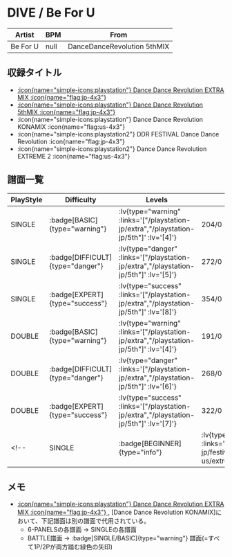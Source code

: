 # DIVE / Be For U

|Artist|BPM|From|
|------|---|----|
|Be For U|null|DanceDanceRevolution 5thMIX|

## 収録タイトル

- [ :icon{name="simple-icons:playstation"} Dance Dance Revolution EXTRA MIX :icon{name="flag:jp-4x3"} ](/playstation-jp/extra)
- [ :icon{name="simple-icons:playstation"} Dance Dance Revolution 5thMIX :icon{name="flag:jp-4x3"} ](/playstation-jp/5th)
- :icon{name="simple-icons:playstation"} Dance Dance Revolution KONAMIX :icon{name="flag:us-4x3"}
- :icon{name="simple-icons:playstation2"} DDR FESTIVAL Dance Dance Revolution :icon{name="flag:jp-4x3"}
- :icon{name="simple-icons:playstation2"} Dance Dance Revolution EXTREME 2 :icon{name="flag:us-4x3"}

## 譜面一覧

|PlayStyle|Difficulty|Levels|Notes|Movie|
|---------|----------|------|-----|-----|
|SINGLE| :badge[BASIC]{type="warning"} | :lv{type="warning" :links='["/playstation-jp/extra","/playstation-jp/5th"]' :lv='[4]'} |204/0||
|SINGLE| :badge[DIFFICULT]{type="danger"} | :lv{type="danger" :links='["/playstation-jp/extra","/playstation-jp/5th"]' :lv='[5]'} |272/0||
|SINGLE| :badge[EXPERT]{type="success"} | :lv{type="success" :links='["/playstation-jp/extra","/playstation-jp/5th"]' :lv='[8]'} |354/0||
|DOUBLE| :badge[BASIC]{type="warning"} | :lv{type="warning" :links='["/playstation-jp/extra","/playstation-jp/5th"]' :lv='[4]'} |191/0||
|DOUBLE| :badge[DIFFICULT]{type="danger"} | :lv{type="danger" :links='["/playstation-jp/extra","/playstation-jp/5th"]' :lv='[6]'} |268/0||
|DOUBLE| :badge[EXPERT]{type="success"} | :lv{type="success" :links='["/playstation-jp/extra","/playstation-jp/5th"]' :lv='[7]'} |322/0||
<!-- |SINGLE| :badge[BEGINNER]{type="info"} | :lv{type="info" :links='["/playstation2-jp/festival","/playstation2-us/extreme2"]' :lv='[1]'} |122/0|| -->

## メモ

- [ :icon{name="simple-icons:playstation"} Dance Dance Revolution EXTRA MIX :icon{name="flag:jp-4x3"} ](/playstation-jp/extra), [Dance Dance Revolution KONAMIX]において、下記譜面は別の譜面で代用されている。
  - 6-PANELSの各譜面 → SINGLEの各譜面
  - BATTLE譜面 → :badge[SINGLE/BASIC]{type="warning"} 譜面(=すべて1P/2Pが両方踏む緑色の矢印)
